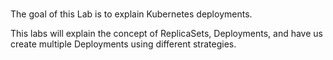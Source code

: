 <br>

The goal of this Lab is to explain Kubernetes deployments.

This labs will explain the concept of ReplicaSets, Deployments, and have us create multiple Deployments using different strategies.